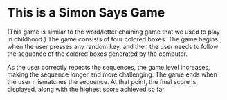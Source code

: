 # This is a Simon Says Game

(This game is similar to the word/letter chaining game that we used to play in childhood.)
The game consists of four colored boxes. The game begins when the user presses any random key, and then the user needs to follow the sequence of the colored boxes generated by the computer.

As the user correctly repeats the sequences, the game level increases, making the sequence longer and more challenging.
The game ends when the user mismatches the sequence. At that point, the final score is displayed, along with the highest score achieved so far.



